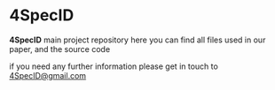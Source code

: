 # 4SpecID 
**4SpecID** main project repository
here you can find all files used in our paper, and the source code

if you need any further information please get in touch to 4SpecID@gmail.com
